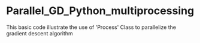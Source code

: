 # Parallel_GD_Python_multiprocessing
This basic code illustrate the use of 'Process' Class to parallelize the gradient descent algorithm
